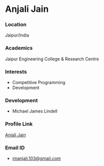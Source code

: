 # Anjali Jain

### Location

Jaipur/India

### Academics

Jaipur Engineering College & Research Centre

### Interests

- Competitive Programming
- Development

### Development

- Michael James Lindell

### Profile Link

[Anjali Jain](https://github.com/anjalij10)

### Email ID

- imanjali.103@gmail.com
